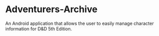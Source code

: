 # Adventurers-Archive
An Android application that allows the user to easily manage character information for D&amp;D 5th Edition.
